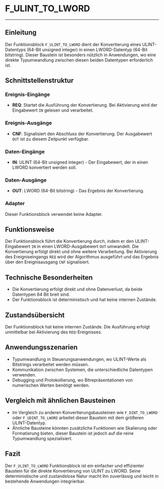 # F_ULINT_TO_LWORD

* * * * * * * * * *
## Einleitung
Der Funktionsblock `F_ULINT_TO_LWORD` dient der Konvertierung eines ULINT-Datentyps (64-Bit unsigned integer) in einen LWORD-Datentyp (64-Bit bitstring). Dieser Baustein ist besonders nützlich in Anwendungen, wo eine direkte Typumwandlung zwischen diesen beiden Datentypen erforderlich ist.

## Schnittstellenstruktur

### **Ereignis-Eingänge**
- **REQ**: Startet die Ausführung der Konvertierung. Bei Aktivierung wird der Eingabewert `IN` gelesen und verarbeitet.

### **Ereignis-Ausgänge**
- **CNF**: Signalisiert den Abschluss der Konvertierung. Der Ausgabewert `OUT` ist zu diesem Zeitpunkt verfügbar.

### **Daten-Eingänge**
- **IN**: ULINT (64-Bit unsigned integer) - Der Eingabewert, der in einen LWORD konvertiert werden soll.

### **Daten-Ausgänge**
- **OUT**: LWORD (64-Bit bitstring) - Das Ergebnis der Konvertierung.

### **Adapter**
Dieser Funktionsblock verwendet keine Adapter.

## Funktionsweise
Der Funktionsblock führt die Konvertierung durch, indem er den ULINT-Eingabewert `IN` in einen LWORD-Ausgabewert `OUT` umwandelt. Die Konvertierung erfolgt direkt und ohne weitere Verarbeitung. Bei Aktivierung des Ereigniseingangs `REQ` wird der Algorithmus ausgeführt und das Ergebnis über den Ereignisausgang `CNF` signalisiert.

## Technische Besonderheiten
- Die Konvertierung erfolgt direkt und ohne Datenverlust, da beide Datentypen 64 Bit breit sind.
- Der Funktionsblock ist deterministisch und hat keine internen Zustände.

## Zustandsübersicht
Der Funktionsblock hat keine internen Zustände. Die Ausführung erfolgt unmittelbar bei Aktivierung des `REQ`-Ereignisses.

## Anwendungsszenarien
- Typumwandlung in Steuerungsanwendungen, wo ULINT-Werte als Bitstrings verarbeitet werden müssen.
- Kommunikation zwischen Systemen, die unterschiedliche Datentypen verwenden.
- Debugging und Protokollierung, wo Bitrepräsentationen von numerischen Werten benötigt werden.

## Vergleich mit ähnlichen Bausteinen
- Im Vergleich zu anderen Konvertierungsbausteinen wie `F_DINT_TO_LWORD` oder `F_UDINT_TO_LWORD` arbeitet dieser Baustein mit dem größeren ULINT-Datentyp.
- Ähnliche Bausteine könnten zusätzliche Funktionen wie Skalierung oder Formatierung bieten, dieser Baustein ist jedoch auf die reine Typumwandlung spezialisiert.

## Fazit
Der `F_ULINT_TO_LWORD` Funktionsblock ist ein einfacher und effizienter Baustein für die direkte Konvertierung von ULINT zu LWORD. Seine deterministische und zustandslose Natur macht ihn zuverlässig und leicht in bestehende Anwendungen integrierbar.